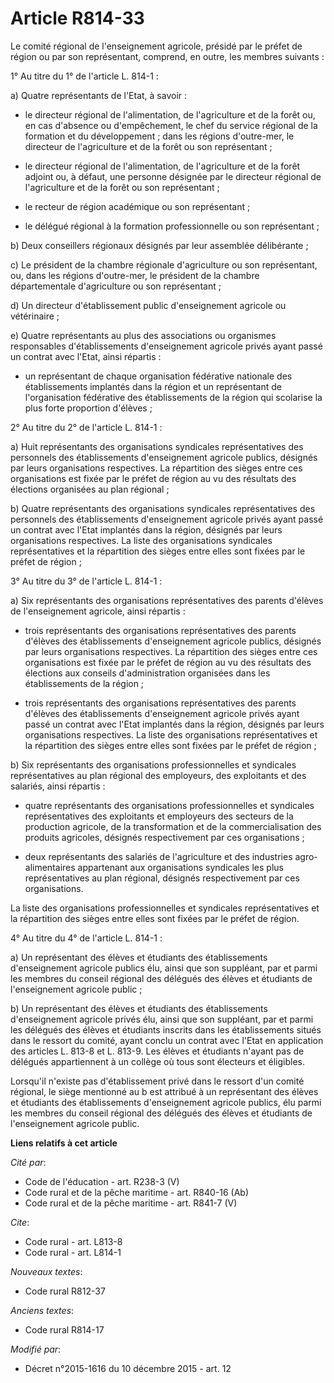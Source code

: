 # Article R814-33

Le comité régional de l'enseignement agricole, présidé par le préfet de région ou par son représentant, comprend, en outre,
les membres suivants : 

1° Au titre du 1° de l'article L. 814-1 : 

a) Quatre représentants de l'Etat, à savoir :

- le directeur régional de l'alimentation, de l'agriculture et de la forêt ou, en cas d'absence ou d'empêchement, le chef du
service régional de la formation et du développement ; dans les régions d'outre-mer, le directeur de l'agriculture et de la
forêt ou son représentant ;

- le directeur régional de l'alimentation, de l'agriculture et de la forêt adjoint ou, à défaut, une personne désignée par le
directeur régional de l'agriculture et de la forêt ou son représentant ; 

- le recteur de région académique ou son représentant ;

- le délégué régional à la formation professionnelle ou son représentant ; 

b) Deux conseillers régionaux désignés par leur assemblée délibérante ; 

c) Le président de la chambre régionale d'agriculture ou son représentant, ou, dans les régions d'outre-mer, le président de
la chambre départementale d'agriculture ou son représentant ; 

d) Un directeur d'établissement public d'enseignement agricole ou vétérinaire ; 

e) Quatre représentants au plus des associations ou organismes responsables d'établissements d'enseignement agricole privés
ayant passé un contrat avec l'Etat, ainsi répartis :

- un représentant de chaque organisation fédérative nationale des établissements implantés dans la région et un représentant
de l'organisation fédérative des établissements de la région qui scolarise la plus forte proportion d'élèves ; 

2° Au titre du 2° de l'article L. 814-1 : 

a) Huit représentants des organisations syndicales représentatives des personnels des établissements d'enseignement agricole
publics, désignés par leurs organisations respectives. La répartition des sièges entre ces organisations est fixée par le
préfet de région au vu des résultats des élections organisées au plan régional ; 

b) Quatre représentants des organisations syndicales représentatives des personnels des établissements d'enseignement
agricole privés ayant passé un contrat avec l'Etat implantés dans la région, désignés par leurs organisations respectives. La
liste des organisations syndicales représentatives et la répartition des sièges entre elles sont fixées par le préfet de
région ; 

3° Au titre du 3° de l'article L. 814-1 : 

a) Six représentants des organisations représentatives des parents d'élèves de l'enseignement agricole, ainsi répartis :

- trois représentants des organisations représentatives des parents d'élèves des établissements d'enseignement agricole
publics, désignés par leurs organisations respectives. La répartition des sièges entre ces organisations est fixée par le
préfet de région au vu des résultats des élections aux conseils d'administration organisées dans les établissements de la
région ;

- trois représentants des organisations représentatives des parents d'élèves des établissements d'enseignement agricole
privés ayant passé un contrat avec l'Etat implantés dans la région, désignés par leurs organisations respectives. La liste
des organisations représentatives et la répartition des sièges entre elles sont fixées par le préfet de région ; 

b) Six représentants des organisations professionnelles et syndicales représentatives au plan régional des employeurs, des
exploitants et des salariés, ainsi répartis :

- quatre représentants des organisations professionnelles et syndicales représentatives des exploitants et employeurs des
secteurs de la production agricole, de la transformation et de la commercialisation des produits agricoles, désignés
respectivement par ces organisations ;

- deux représentants des salariés de l'agriculture et des industries agro-alimentaires appartenant aux organisations
syndicales les plus représentatives au plan régional, désignés respectivement par ces organisations. 

La liste des organisations professionnelles et syndicales représentatives et la répartition des sièges entre elles sont
fixées par le préfet de région. 

4° Au titre du 4° de l'article L. 814-1 : 

a) Un représentant des élèves et étudiants des établissements d'enseignement agricole publics élu, ainsi que son suppléant,
par et parmi les membres du conseil régional des délégués des élèves et étudiants de l'enseignement agricole public ; 

b) Un représentant des élèves et étudiants des établissements d'enseignement agricole privés élu, ainsi que son suppléant,
par et parmi les délégués des élèves et étudiants inscrits dans les établissements situés dans le ressort du comité, ayant
conclu un contrat avec l'Etat en application des articles L. 813-8 et L. 813-9. Les élèves et étudiants n'ayant pas de
délégués appartiennent à un collège où tous sont électeurs et éligibles. 

Lorsqu'il n'existe pas d'établissement privé dans le ressort d'un comité régional, le siège mentionné au b est attribué à un
représentant des élèves et étudiants des établissements d'enseignement agricole publics, élu parmi les membres du conseil
régional des délégués des élèves et étudiants de l'enseignement agricole public.

**Liens relatifs à cet article**

_Cité par_:

  - Code de l'éducation - art. R238-3 (V)
  - Code rural et de la pêche maritime - art. R840-16 (Ab)
  - Code rural et de la pêche maritime - art. R841-7 (V)

_Cite_:

  - Code rural - art. L813-8
  - Code rural - art. L814-1

_Nouveaux textes_:

  - Code rural R812-37

_Anciens textes_:

  - Code rural R814-17

_Modifié par_:

  - Décret n°2015-1616 du 10 décembre 2015 - art. 12
